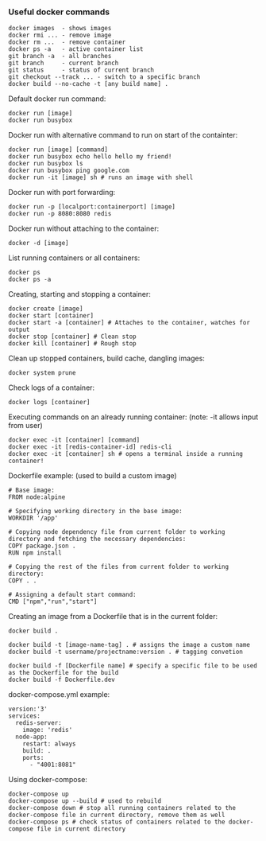 ### Useful docker commands
```
docker images  - shows images
docker rmi ... - remove image
docker rm ...  - remove container
docker ps -a   - active container list
git branch -a  - all branches
git branch     - current branch
git status     - status of current branch
git checkout --track ... - switch to a specific branch
docker build --no-cache -t [any build name] .
```


Default docker run command:
```
docker run [image]
docker run busybox
```

Docker run with alternative command to run on start of the containter:
``` 
docker run [image] [command] 
docker run busybox echo hello hello my friend!
docker run busybox ls
docker run busybox ping google.com
docker run -it [image] sh # runs an image with shell 
```

Docker run with port forwarding:
```
docker run -p [localport:containerport] [image]
docker run -p 8080:8080 redis
```

Docker run without attaching to the container:
```
docker -d [image]
```

List running containers or all containers:
```
docker ps
docker ps -a
```

Creating, starting and stopping a container:
```
docker create [image]
docker start [container]
docker start -a [container] # Attaches to the container, watches for output
docker stop [container] # Clean stop
docker kill [container] # Rough stop
```

Clean up stopped containers, build cache, dangling images:
```
docker system prune 
```

Check logs of a container:
```
docker logs [container]
```

Executing commands on an already running container: (note: -it allows input from user)
```
docker exec -it [container] [command] 
docker exec -it [redis-container-id] redis-cli
docker exec -it [container] sh # opens a terminal inside a running container!
```

Dockerfile example: (used to build a custom image)
```
# Base image:
FROM node:alpine

# Specifying working directory in the base image:
WORKDIR '/app'

# Copying node dependency file from current folder to working directory and fetching the necessary dependencies:
COPY package.json .
RUN npm install

# Copying the rest of the files from current folder to working directory:
COPY . .

# Assigning a default start command:
CMD ["npm","run","start"]
```

Creating an image from a Dockerfile that is in the current folder:
```
docker build .

docker build -t [image-name-tag] . # assigns the image a custom name
docker build -t username/projectname:version . # tagging convetion

docker build -f [Dockerfile name] # specify a specific file to be used as the Dockerfile for the build
docker build -f Dockerfile.dev
```

docker-compose.yml example:
```
version:'3'
services:
  redis-server:
    image: 'redis'
  node-app:
    restart: always
    build: .
    ports:
      - "4001:8081"
```

Using docker-compose:
```
docker-compose up
docker-compose up --build # used to rebuild
docker-compose down # stop all running containers related to the docker-compose file in current directory, remove them as well
docker-compose ps # check status of containers related to the docker-compose file in current directory
```
